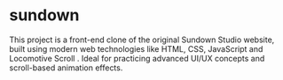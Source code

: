 # sundown
 This project is a front-end clone of the original Sundown Studio website, built using modern web technologies like HTML, CSS, JavaScript and Locomotive Scroll .  Ideal for practicing advanced UI/UX concepts and scroll-based animation effects.
